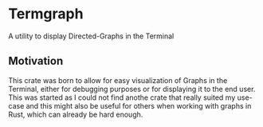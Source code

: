 # Termgraph
A utility to display Directed-Graphs in the Terminal

## Motivation
This crate was born to allow for easy visualization of Graphs in the Terminal, either for debugging
purposes or for displaying it to the end user.
This was started as I could not find anothe crate that really suited my use-case and this might also
be useful for others when working with graphs in Rust, which can already be hard enough.